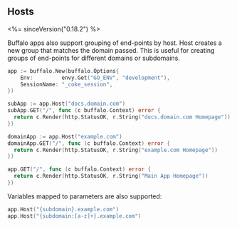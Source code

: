 ## Hosts

<%= sinceVersion("0.18.2") %>

Buffalo apps also support grouping of end-points by host. Host creates a new group that matches the domain passed. This is useful for creating groups of end-points for different domains or subdomains.

```go
app := buffalo.New(buffalo.Options{
    Env:         envy.Get("GO_ENV", "development"),
    SessionName: "_coke_session",
})

subApp := app.Host("docs.domain.com")
subApp.GET("/", func (c buffalo.Context) error {
  return c.Render(http.StatusOK, r.String("docs.domain.com Homepage"))
})

domainApp := app.Host("example.com")
domainApp.GET("/", func (c buffalo.Context) error {
  return c.Render(http.StatusOK, r.String("example.com Homepage"))
})

app.GET("/", func (c buffalo.Context) error {
  return c.Render(http.StatusOK, r.String("Main App Homepage"))
})
```

Variables mapped to parameters are also supported:

```go
app.Host("{subdomain}.example.com")
app.Host("{subdomain:[a-z]+}.example.com")
```
